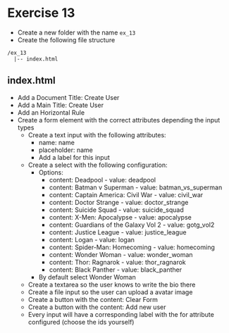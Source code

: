 # Exercise 13

* Create a new folder with the name `ex_13`
* Create the following file structure
```
/ex_13
  |-- index.html
```

## index.html
* Add a Document Title: Create User
* Add a Main Title: Create User
* Add an Horizontal Rule
* Create a form element with the correct attributes depending the input types
    * Create a text input with the following attributes:
      * name: name
      * placeholder: name
      * Add a label for this input
    * Create a select with the following configuration:
      * Options: 
        * content: Deadpool - value: deadpool
        * content: Batman v Superman - value: batman_vs_superman
        * content: Captain America: Civil War - value: civil_war
        * content: Doctor Strange - value: doctor_strange
        * content: Suicide Squad - value: suicide_squad
        * content: X-Men: Apocalypse - value: apocalypse
        * content: Guardians of the Galaxy Vol 2 - value: gotg_vol2
        * content: Justice League - value: justice_league
        * content: Logan - value: logan
        * content: Spider-Man: Homecoming - value: homecoming
        * content: Wonder Woman - value: wonder_woman
        * content: Thor: Ragnarok - value: thor_ragnarok
        * content: Black Panther - value: black_panther
      * By default select Wonder Woman
    * Create a textarea so the user knows to write the bio there
    * Create a file input so the user can upload a avatar image
    * Create a button with the content: Clear Form
    * Create a button with the content: Add new user
    * Every input will have a corresponding label with the for attribute configured (choose the ids yourself)
